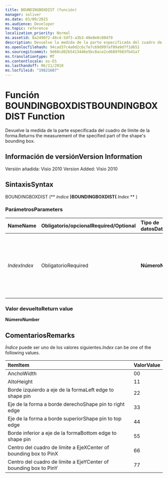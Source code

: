 ```yaml
---
title: BOUNDINGBOXDIST (función)
manager: soliver
ms.date: 03/09/2015
ms.audience: Developer
ms.topic: reference
localization_priority: Normal
ms.assetid: 8a2490f2-48c4-5df3-a3b3-40e8e0c80479
description: Devuelve la medida de la parte especificada del cuadro de límite de la forma.
ms.openlocfilehash: 94cad37c4a0d2c6c7e7c69d997af09a9d7f1d651
ms.sourcegitcommit: 9d60cd82b5413446e5bc8ace2cd689f683fb41a7
ms.translationtype: MT
ms.contentlocale: es-ES
ms.lasthandoff: 06/11/2018
ms.locfileid: "19821687"
---
```

# <a name="boundingboxdist-function"></a><span data-ttu-id="434e1-103">Función BOUNDINGBOXDIST</span><span class="sxs-lookup"><span data-stu-id="434e1-103">BOUNDINGBOXDIST Function</span></span>

<span data-ttu-id="434e1-104">Devuelve la medida de la parte especificada del cuadro de límite de la forma.</span><span class="sxs-lookup"><span data-stu-id="434e1-104">Returns the measurement of the specified part of the shape's bounding box.</span></span> 
  
## <a name="version-information"></a><span data-ttu-id="434e1-105">Información de versión</span><span class="sxs-lookup"><span data-stu-id="434e1-105">Version Information</span></span>

<span data-ttu-id="434e1-106">Versión añadida: Visio 2010
</span><span class="sxs-lookup"><span data-stu-id="434e1-106">Version Added: Visio 2010</span></span> 
  
## <a name="syntax"></a><span data-ttu-id="434e1-107">Sintaxis</span><span class="sxs-lookup"><span data-stu-id="434e1-107">Syntax</span></span>

<span data-ttu-id="434e1-108">BOUNDINGBOXDIST (** *índice* **)</span><span class="sxs-lookup"><span data-stu-id="434e1-108">BOUNDINGBOXDIST(** *Index* ** )</span></span> 
  
### <a name="parameters"></a><span data-ttu-id="434e1-109">Parámetros</span><span class="sxs-lookup"><span data-stu-id="434e1-109">Parameters</span></span>

|<span data-ttu-id="434e1-110">**Name**</span><span class="sxs-lookup"><span data-stu-id="434e1-110">**Name**</span></span>|<span data-ttu-id="434e1-111">**Obligatorio/opcional**</span><span class="sxs-lookup"><span data-stu-id="434e1-111">**Required/Optional**</span></span>|<span data-ttu-id="434e1-112">**Tipo de datos**</span><span class="sxs-lookup"><span data-stu-id="434e1-112">**Data Type**</span></span>|<span data-ttu-id="434e1-113">**Descripción**</span><span class="sxs-lookup"><span data-stu-id="434e1-113">**Description**</span></span>|
|:-----|:-----|:-----|:-----|
| <span data-ttu-id="434e1-114">_Index_</span><span class="sxs-lookup"><span data-stu-id="434e1-114">_Index_</span></span> <br/> |<span data-ttu-id="434e1-115">Obligatorio</span><span class="sxs-lookup"><span data-stu-id="434e1-115">Required</span></span>  <br/> |<span data-ttu-id="434e1-116">**Número**</span><span class="sxs-lookup"><span data-stu-id="434e1-116">**Number**</span></span> <br/> |<span data-ttu-id="434e1-117">La parte de la forma cuadro de límite para medir y volver.</span><span class="sxs-lookup"><span data-stu-id="434e1-117">The part of the shape's bounding box to measure and return.</span></span> <span data-ttu-id="434e1-118">Vea los comentarios para conocer los posibles valores.</span><span class="sxs-lookup"><span data-stu-id="434e1-118">See Remarks for possible values.</span></span>  <br/> |
   
### <a name="return-value"></a><span data-ttu-id="434e1-119">Valor devuelto</span><span class="sxs-lookup"><span data-stu-id="434e1-119">Return value</span></span>

 <span data-ttu-id="434e1-120">**Número**</span><span class="sxs-lookup"><span data-stu-id="434e1-120">**Number**</span></span>
  
## <a name="remarks"></a><span data-ttu-id="434e1-121">Comentarios</span><span class="sxs-lookup"><span data-stu-id="434e1-121">Remarks</span></span>

 <span data-ttu-id="434e1-122">*Índice* puede ser uno de los valores siguientes.</span><span class="sxs-lookup"><span data-stu-id="434e1-122">*Index*  can be one of the following values.</span></span> 
  
|<span data-ttu-id="434e1-123">**Item**</span><span class="sxs-lookup"><span data-stu-id="434e1-123">**Item**</span></span>|<span data-ttu-id="434e1-124">**Valor**</span><span class="sxs-lookup"><span data-stu-id="434e1-124">**Value**</span></span>|
|:-----|:-----|
|<span data-ttu-id="434e1-125">Ancho</span><span class="sxs-lookup"><span data-stu-id="434e1-125">Width</span></span>  <br/> |<span data-ttu-id="434e1-126">0</span><span class="sxs-lookup"><span data-stu-id="434e1-126">0</span></span>  <br/> |
|<span data-ttu-id="434e1-127">Alto</span><span class="sxs-lookup"><span data-stu-id="434e1-127">Height</span></span>  <br/> |<span data-ttu-id="434e1-128">1</span><span class="sxs-lookup"><span data-stu-id="434e1-128">1</span></span>  <br/> |
|<span data-ttu-id="434e1-129">Borde izquierdo a eje de la forma</span><span class="sxs-lookup"><span data-stu-id="434e1-129">Left edge to shape pin</span></span>  <br/> |<span data-ttu-id="434e1-130">2</span><span class="sxs-lookup"><span data-stu-id="434e1-130">2</span></span>  <br/> |
|<span data-ttu-id="434e1-131">Eje de la forma a borde derecho</span><span class="sxs-lookup"><span data-stu-id="434e1-131">Shape pin to right edge</span></span>  <br/> |<span data-ttu-id="434e1-132">3</span><span class="sxs-lookup"><span data-stu-id="434e1-132">3</span></span>  <br/> |
|<span data-ttu-id="434e1-133">Eje de la forma a borde superior</span><span class="sxs-lookup"><span data-stu-id="434e1-133">Shape pin to top edge</span></span>  <br/> |<span data-ttu-id="434e1-134">4</span><span class="sxs-lookup"><span data-stu-id="434e1-134">4</span></span>  <br/> |
|<span data-ttu-id="434e1-135">Borde inferior a eje de la forma</span><span class="sxs-lookup"><span data-stu-id="434e1-135">Bottom edge to shape pin</span></span>  <br/> |<span data-ttu-id="434e1-136">5</span><span class="sxs-lookup"><span data-stu-id="434e1-136">5</span></span>  <br/> |
|<span data-ttu-id="434e1-137">Centro del cuadro de límite a EjeX</span><span class="sxs-lookup"><span data-stu-id="434e1-137">Center of bounding box to PinX</span></span>  <br/> |<span data-ttu-id="434e1-138">6</span><span class="sxs-lookup"><span data-stu-id="434e1-138">6</span></span>  <br/> |
|<span data-ttu-id="434e1-139">Centro del cuadro de límite a EjeY</span><span class="sxs-lookup"><span data-stu-id="434e1-139">Center of bounding box to PinY</span></span>  <br/> |<span data-ttu-id="434e1-140">7</span><span class="sxs-lookup"><span data-stu-id="434e1-140">7</span></span>  <br/> |
   

